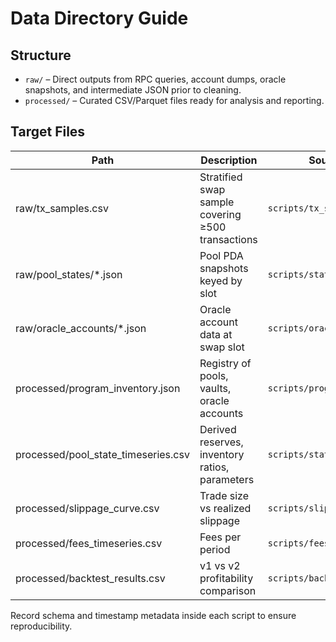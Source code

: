 # Data Directory Guide

## Structure
- `raw/` – Direct outputs from RPC queries, account dumps, oracle snapshots, and intermediate JSON prior to cleaning.
- `processed/` – Curated CSV/Parquet files ready for analysis and reporting.

## Target Files
| Path | Description | Source Script |
| --- | --- | --- |
| raw/tx_samples.csv | Stratified swap sample covering ≥500 transactions | `scripts/tx_sampler.py` |
| raw/pool_states/*.json | Pool PDA snapshots keyed by slot | `scripts/state_diff.py` |
| raw/oracle_accounts/*.json | Oracle account data at swap slot | `scripts/oracle_snapshot.py` |
| processed/program_inventory.json | Registry of pools, vaults, oracle accounts | `scripts/program_inventory.py` |
| processed/pool_state_timeseries.csv | Derived reserves, inventory ratios, parameters | `scripts/state_diff.py` |
| processed/slippage_curve.csv | Trade size vs realized slippage | `scripts/slippage_analysis.py` |
| processed/fees_timeseries.csv | Fees per period | `scripts/fees_tracker.py` |
| processed/backtest_results.csv | v1 vs v2 profitability comparison | `scripts/backtest_simulator.py` |

Record schema and timestamp metadata inside each script to ensure reproducibility.
